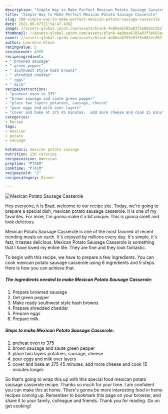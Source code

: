 ```yaml
---
description: "Simple Way to Make Perfect Mexican Potato Sausage Casserole"
title: "Simple Way to Make Perfect Mexican Potato Sausage Casserole"
slug: 108-simple-way-to-make-perfect-mexican-potato-sausage-casserole
date: 2021-09-07T21:54:47.439Z
image: //assets-global.cpcdn.com/assets/blank-4e0bea6785e03f5e602ec562f230caae08da540cada707380b4fe1bbebba43da.png
thumbnail: //assets-global.cpcdn.com/assets/blank-4e0bea6785e03f5e602ec562f230caae08da540cada707380b4fe1bbebba43da.png
cover: //assets-global.cpcdn.com/assets/blank-4e0bea6785e03f5e602ec562f230caae08da540cada707380b4fe1bbebba43da.png
author: Lawrence Klein
ratingvalue: 5
reviewcount: 4505
recipeingredient:
- " browned sausage"
- " green pepper"
- " southwest style hash browns"
- " shredded cheddar"
- " eggs"
- " milk"
recipeinstructions:
- "preheat oven to 375"
- "brown sausage and saute green pepper"
- "place two layers potatoes, sausage, cheese"
- "pour eggs and milk over layers"
- "cover and bake at 375 45 minutes.  add more cheese and cook 15 minutes longer."
categories:
- Recipe
tags:
- mexican
- potato
- sausage

katakunci: mexican potato sausage 
nutrition: 156 calories
recipecuisine: American
preptime: "PT36M"
cooktime: "PT41M"
recipeyield: "2"
recipecategory: Dinner

---
```



![Mexican Potato Sausage Casserole](//assets-global.cpcdn.com/assets/blank-4e0bea6785e03f5e602ec562f230caae08da540cada707380b4fe1bbebba43da.png)

Hey everyone, it is Brad, welcome to our recipe site. Today, we're going to prepare a special dish, mexican potato sausage casserole. It is one of my favorites. For mine, I'm gonna make it a bit unique. This is gonna smell and look delicious.



Mexican Potato Sausage Casserole is one of the most favored of recent trending meals on earth. It's enjoyed by millions every day. It's simple, it's fast, it tastes delicious. Mexican Potato Sausage Casserole is something that I have loved my entire life. They are fine and they look fantastic.


To begin with this recipe, we have to prepare a few ingredients. You can cook mexican potato sausage casserole using 6 ingredients and 5 steps. Here is how you can achieve that.

<!--inarticleads1-->

##### The ingredients needed to make Mexican Potato Sausage Casserole:

1. Prepare  browned sausage
1. Get  green pepper
1. Make ready  southwest style hash browns
1. Prepare  shredded cheddar
1. Prepare  eggs
1. Prepare  milk




<!--inarticleads2-->

##### Steps to make Mexican Potato Sausage Casserole:

1. preheat oven to 375
1. brown sausage and saute green pepper
1. place two layers potatoes, sausage, cheese
1. pour eggs and milk over layers
1. cover and bake at 375 45 minutes.  add more cheese and cook 15 minutes longer.




So that's going to wrap this up with this special food mexican potato sausage casserole recipe. Thanks so much for your time. I am confident you can make this at home. There's gonna be more interesting food in home recipes coming up. Remember to bookmark this page on your browser, and share it to your family, colleague and friends. Thank you for reading. Go on get cooking!
